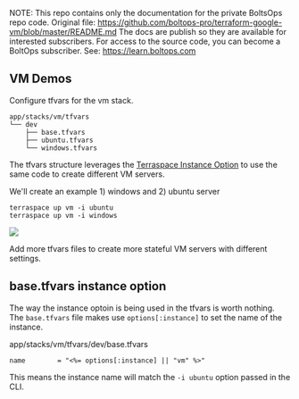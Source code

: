 <!-- note marker start -->
NOTE: This repo contains only the documentation for the private BoltsOps repo code.
Original file: https://github.com/boltops-pro/terraform-google-vm/blob/master/README.md
The docs are publish so they are available for interested subscribers.
For access to the source code, you can become a BoltOps subscriber.
See: https://learn.boltops.com

<!-- note marker end -->

## VM Demos

Configure tfvars for the vm stack.

    app/stacks/vm/tfvars
    └── dev
        ├── base.tfvars
        ├── ubuntu.tfvars
        └── windows.tfvars

The tfvars structure leverages the [Terraspace Instance Option](https://terraspace.cloud/docs/tfvars/instance-option/) to use the same code to create different VM servers.

We'll create an example 1) windows and 2) ubuntu server

    terraspace up vm -i ubuntu
    terraspace up vm -i windows

![](https://img.boltops.com/images/modules/vm/vm.png)

Add more tfvars files to create more stateful VM servers with different settings.

## base.tfvars instance option

The way the instance optoin is being used in the tfvars is worth nothing. The `base.tfvars` file makes use `options[:instance]` to set the name of the instance.

app/stacks/vm/tfvars/dev/base.tfvars

    name        = "<%= options[:instance] || "vm" %>"

This means the instance name will match the `-i ubuntu` option passed in the CLI.
